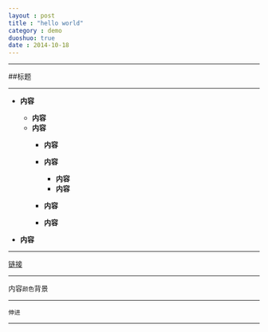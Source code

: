 ```yaml
---
layout : post
title : "hello world"
category : demo
duoshuo: true
date : 2014-10-18
---
```


<!-- more -->

---

##标题

---

* **内容**

	* **内容**
	* **内容**
		* **内容**
		* **内容**
			* **内容**
			* **内容**

		* **内容**
		* **内容**

* **内容**

---

[链接](http://comtu.github.com)

---

内容`颜色`背景

---

	伸进

---



